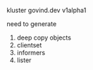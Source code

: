 

kluster
govind.dev
v1alpha1


need to generate
1. deep copy objects
2. clientset
3. informers
4. lister
